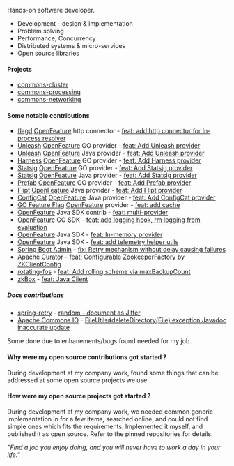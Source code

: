 Hands-on software developer.

* Development - design & implementation
* Problem solving
* Performance, Concurrency
* Distributed systems & micro-services
* Open source libraries

#### Projects
* [commons-cluster](https://github.com/CiscoSE/commons-cluster#commons-cluster)
* [commons-processing](https://github.com/CiscoSE/commons-processing#commons-processing)
* [commons-networking](https://github.com/CiscoSE/commons-networking#commons-networking)

#### Some notable contributions
* [flagd](https://flagd.dev/) [OpenFeature](https://openfeature.dev) http connector - [feat: add http connector for In-process resolver](https://github.com/open-feature/java-sdk-contrib/pull/1299)
* [Unleash](https://www.getunleash.io/) [OpenFeature](https://openfeature.dev) GO provider - [feat: Add Unleash provider](https://github.com/open-feature/go-sdk-contrib/pull/338)
* [Unleash](https://www.getunleash.io/) [OpenFeature](https://openfeature.dev) Java provider - [feat: Add Unleash provider](https://github.com/open-feature/java-sdk-contrib/pull/424)
* [Harness](https://developer.harness.io/docs/feature-flags/) [OpenFeature](https://openfeature.dev) GO provider - [feat: Add Harness provider](https://github.com/open-feature/go-sdk-contrib/pull/348)
* [Statsig](https://statsig.com/) [OpenFeature](https://openfeature.dev) GO provider - [feat: Add Statsig provider](https://github.com/open-feature/go-sdk-contrib/pull/445)
* [Statsig](https://statsig.com/) [OpenFeature](https://openfeature.dev) Java provider - [feat: Add Statsig provider](https://github.com/open-feature/java-sdk-contrib/pull/641)
* [Prefab](https://www.prefab.cloud/) [OpenFeature](https://openfeature.dev) GO provider - [feat: Add Prefab provider](https://github.com/open-feature/go-sdk-contrib/pull/575)
* [Flipt](https://www.flipt.io/) [OpenFeature](https://openfeature.dev) Java provider - [feat: Add Flipt provider](https://github.com/open-feature/java-sdk-contrib/pull/461)
* [ConfigCat](https://configcat.com/) [OpenFeature](https://openfeature.dev) Java provider - [feat: Add ConfigCat provider](https://github.com/open-feature/java-sdk-contrib/pull/521)
* [GO Feature Flag](https://gofeatureflag.org) [OpenFeature](https://openfeature.dev) provider - [feat: add cache](https://github.com/open-feature/java-sdk-contrib/pull/369)
* [OpenFeature](https://openfeature.dev) Java SDK contrib - [feat: multi-provider](https://github.com/open-feature/java-sdk-contrib/pull/1028)
* [OpenFeature](https://openfeature.dev) GO SDK - [feat: add logging hook, rm logging from evaluation](https://github.com/open-feature/go-sdk/pull/289)
* [OpenFeature](https://openfeature.dev) Java SDK - [feat: In-memory provider](https://github.com/open-feature/java-sdk/pull/546)
* [OpenFeature](https://openfeature.dev) Java SDK - [feat: add telemetry helper utils](https://github.com/open-feature/java-sdk/pull/1346)
* [Spring Boot Admin](https://github.com/codecentric/spring-boot-admin#spring-boot-admin-by-codecentric) - [fix: Retry mechanism without delay causing failures](https://github.com/codecentric/spring-boot-admin/pull/2106)
* [Apache Curator](https://curator.apache.org) - [feat: Configurable ZookeeperFactory by ZKClientConfig](https://github.com/apache/curator/commit/414a4085c0228c5c4f960c43fb79d06d680eeea4)
* [rotating-fos](https://github.com/vy/rotating-fos#usage) - [feat: Add rolling scheme via maxBackupCount](https://github.com/vy/rotating-fos/commit/8b07a0c5de3524f9f4e9cda3237556bbe2532447)
* [zkBox](http://www.zkbox.com) - [feat: Java Client](http://www.zkbox.com/developers/client/java)

##### Docs contributions
* [spring-retry](https://github.com/spring-projects/spring-retry) - [random - document as Jitter](https://github.com/spring-projects/spring-retry/pull/376)
* [Apache Commons IO](https://commons.apache.org/proper/commons-io/) - [FileUtils#deleteDirectory(File) exception Javadoc inaccurate update](https://github.com/apache/commons-io/pull/245)

Some done due to enhanements/bugs found needed for my job.

#### Why were my open source contributions got started ?
During development at my company work, found some things that can be addressed at some open source projects we use.

#### How were my open source projects got started ?
During development at my company work, we needed common generic implementation in for a few items, searched online, and could not find simple ones which fits the requirements. Implemented it myself, and published it as open source. Refer to the pinned repositories for details.

_"Find a job you enjoy doing, and you will never have to work a day in your life."_

<!--
**liran2000/liran2000** is a ✨ _special_ ✨ repository because its `README.md` (this file) appears on your GitHub profile.
-->
